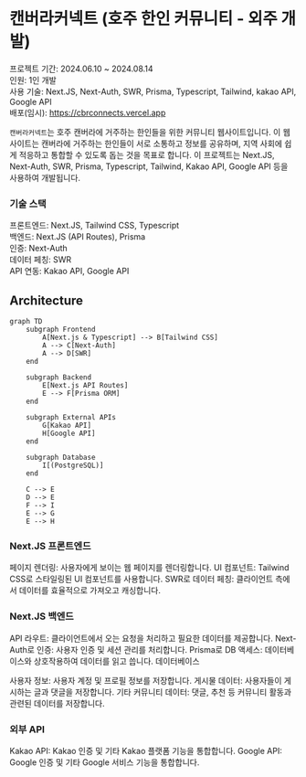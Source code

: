 # 캔버라커넥트 (호주 한인 커뮤니티 - 외주 개발)

프로젝트 기간: 2024.06.10 ~ 2024.08.14 <br/>인원: 1인 개발
<br/>사용 기술: Next.JS, Next-Auth, SWR, Prisma, Typescript, Tailwind, kakao API, Google API
<br/>배포(임시): https://cbrconnects.vercel.app

`캔버라커넥트`는 호주 캔버라에 거주하는 한인들을 위한 커뮤니티 웹사이트입니다. 이 웹사이트는 캔버라에 거주하는 한인들이 서로 소통하고 정보를 공유하며, 지역 사회에 쉽게 적응하고 통합할 수 있도록 돕는 것을 목표로 합니다. 이 프로젝트는 Next.JS, Next-Auth, SWR, Prisma, Typescript, Tailwind, Kakao API, Google API 등을 사용하여 개발됩니다.

### 기술 스택
프론트엔드: Next.JS, Tailwind CSS, Typescript <br/>
백엔드: Next.JS (API Routes), Prisma <br/>
인증: Next-Auth <br/>
데이터 페칭: SWR <br/>
API 연동: Kakao API, Google API <br/>

## Architecture

```mermaid
graph TD
    subgraph Frontend
        A[Next.js & Typescript] --> B[Tailwind CSS]
        A --> C[Next-Auth]
        A --> D[SWR]
    end

    subgraph Backend
        E[Next.js API Routes]
        E --> F[Prisma ORM]
    end

    subgraph External APIs
        G[Kakao API]
        H[Google API]
    end

    subgraph Database
        I[(PostgreSQL)]
    end

    C --> E
    D --> E
    F --> I
    E --> G
    E --> H
```

### Next.JS 프론트엔드

페이지 렌더링: 사용자에게 보이는 웹 페이지를 렌더링합니다.
UI 컴포넌트: Tailwind CSS로 스타일링된 UI 컴포넌트를 사용합니다.
SWR로 데이터 페칭: 클라이언트 측에서 데이터를 효율적으로 가져오고 캐싱합니다.
### Next.JS 백엔드

API 라우트: 클라이언트에서 오는 요청을 처리하고 필요한 데이터를 제공합니다.
Next-Auth로 인증: 사용자 인증 및 세션 관리를 처리합니다.
Prisma로 DB 액세스: 데이터베이스와 상호작용하여 데이터를 읽고 씁니다.
데이터베이스

사용자 정보: 사용자 계정 및 프로필 정보를 저장합니다.
게시물 데이터: 사용자들이 게시하는 글과 댓글을 저장합니다.
기타 커뮤니티 데이터: 댓글, 추천 등 커뮤니티 활동과 관련된 데이터를 저장합니다.
### 외부 API

Kakao API: Kakao 인증 및 기타 Kakao 플랫폼 기능을 통합합니다.
Google API: Google 인증 및 기타 Google 서비스 기능을 통합합니다.
